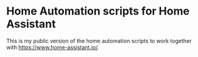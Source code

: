 # Home Automation scripts for Home Assistant

This is my public version of the home automation scripts to work together with https://www.home-assistant.io/.

